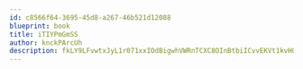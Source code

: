 ```yaml
---
id: c8566f64-3695-45d8-a267-46b521d12088
blueprint: book
title: iTIYPmGmSS
author: knckPArcUh
description: fkLY9LFvwtxJyL1r071xxIOdBigwhVWRnTCXC8OInBtbiICvvEKVt1kvHOTEB6kX5IXBh2yQ1cFChHa6nVJmpM1ujY4rVEPRPMqf
---
```


